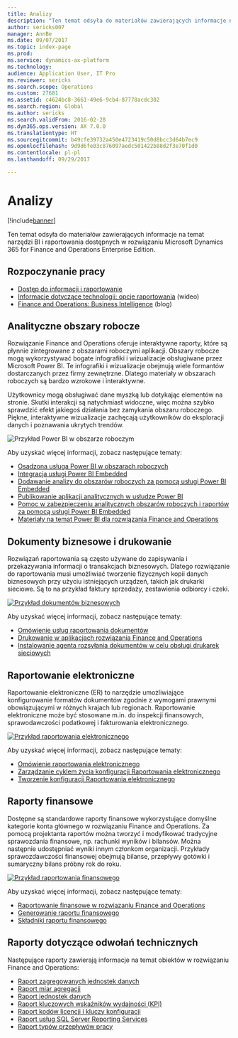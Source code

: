 ```yaml
---
title: Analizy
description: "Ten temat odsyła do materiałów zawierających informacje na temat narzędzi BI i raportowania dostępnych w rozwiązaniu Microsoft Dynamics 365 for Finance and Operations Enterprise Edition."
author: sericks007
manager: AnnBe
ms.date: 09/07/2017
ms.topic: index-page
ms.prod: 
ms.service: dynamics-ax-platform
ms.technology: 
audience: Application User, IT Pro
ms.reviewer: sericks
ms.search.scope: Operations
ms.custom: 27681
ms.assetid: c4624bc8-3661-49e6-9cb4-87778acdc302
ms.search.region: Global
ms.author: sericks
ms.search.validFrom: 2016-02-28
ms.dyn365.ops.version: AX 7.0.0
ms.translationtype: HT
ms.sourcegitcommit: b49cfe39732a450e4723419c50d8bcc3d64b7ec9
ms.openlocfilehash: 9d9d6fe03c876097aedc501422b88d2f3e70f1d0
ms.contentlocale: pl-pl
ms.lasthandoff: 09/29/2017

---
```


# <a name="intelligence"></a>Analizy

[!include[banner](../includes/banner.md)]

Ten temat odsyła do materiałów zawierających informacje na temat narzędzi BI i raportowania dostępnych w rozwiązaniu Microsoft Dynamics 365 for Finance and Operations Enterprise Edition.

## <a name="get-started"></a>Rozpoczynanie pracy
- [Dostęp do informacji i raportowanie](information-access-reporting.md)
- [Informacje dotyczące technologii: opcje raportowania](https://www.youtube.com/watch?v=NzZONjKs5xA) (wideo)
- [Finance and Operations: Business Intelligence](https://blogs.msdn.microsoft.com/dynamicsaxbi/) (blog)

## <a name="analytical-workspaces"></a>Analityczne obszary robocze
Rozwiązanie Finance and Operations oferuje interaktywne raporty, które są płynnie zintegrowane z obszarami roboczymi aplikacji. Obszary robocze mogą wykorzystywać bogate infografiki i wizualizacje obsługiwane przez Microsoft Power BI. Te infografiki i wizualizacje obejmują wiele formantów dostarczanych przez firmy zewnętrzne. Dlatego materiały w obszarach roboczych są bardzo wzrokowe i interaktywne.

Użytkownicy mogą obsługiwać dane myszką lub dotykając elementów na stronie. Skutki interakcji są natychmiast widoczne, więc można szybko sprawdzić efekt jakiegoś działania bez zamykania obszaru roboczego. Piękne, interaktywne wizualizacje zachęcają użytkowników do eksploracji danych i poznawania ukrytych trendów.

![Przykład Power BI w obszarze roboczym](./media/Power-BI-in-D365-Workspace.png)

 Aby uzyskać więcej informacji, zobacz następujące tematy:

 - [Osadzona usługa Power BI w obszarach roboczych](embed-power-bi-workspaces.md)
 - [Integracja usługi Power BI Embedded](power-bi-embedded-integration.md)
 - [Dodawanie analizy do obszarów roboczych za pomocą usługi Power BI Embedded](add-analytics-tab-workspaces.md)
 - [Publikowanie aplikacji analitycznych w usłudze Power BI](publish-apps-powerbi.md)
 - [Pomoc w zabezpieczeniu analitycznych obszarów roboczych i raportów za pomocą usługi Power BI Embedded](secure-analytical-workspaces.md)
 - [Materiały na temat Power BI dla rozwiązania Finance and Operations](power-bi-home-page.md)

## <a name="business-documents-and-printing"></a>Dokumenty biznesowe i drukowanie
Rozwiązań raportowania są często używane do zapisywania i przekazywania informacji o transakcjach biznesowych. Dlatego rozwiązanie do raportowania musi umożliwiać tworzenie fizycznych kopii danych biznesowych przy użyciu istniejących urządzeń, takich jak drukarki sieciowe. Są to na przykład faktury sprzedaży, zestawienia odbiorcy i czeki.

[![Przykład dokumentów biznesowych](./media/image-of-business-documents-1024x632.png)](./media/image-of-business-documents.png)

Aby uzyskać więcej informacji, zobacz następujące tematy:

- [Omówienie usług raportowania dokumentów](document-reporting-services.md)
- [Drukowanie w aplikacjach rozwiązania Finance and Operations](print-documents.md)
- [Instalowanie agenta rozsyłania dokumentów w celu obsługi drukarek sieciowych](install-document-routing-agent.md)

## <a name="electronic-reporting"></a>Raportowanie elektroniczne
Raportowanie elektroniczne (ER) to narzędzie umożliwiające konfigurowanie formatów dokumentów zgodnie z wymogami prawnymi obowiązującymi w różnych krajach lub regionach. Raportowanie elektroniczne może być stosowane m.in. do inspekcji finansowych, sprawodawczości podatkowej i fakturowania elektronicznego.

[![Przykład raportowania elektronicznego](./media/electronic-reporting-example.png)](./media/electronic-reporting-example.png)

Aby uzyskać więcej informacji, zobacz następujące tematy:

- [Omówienie raportowania elektronicznego](general-electronic-reporting.md)
- [Zarządzanie cyklem życia konfiguracji Raportowania elektronicznego](general-electronic-reporting-manage-configuration-lifecycle.md)
- [Tworzenie konfiguracji Raportowania elektronicznego](electronic-reporting-configuration.md)

## <a name="financial-reporting"></a>Raporty finansowe
Dostępne są standardowe raporty finansowe wykorzystujące domyślne kategorie konta głównego w rozwiązaniu Finance and Operations. Za pomocą projektanta raportów można tworzyć i modyfikować tradycyjne sprawozdania finansowe, np. rachunki wyników i bilansów. Można następnie udostępniać wyniki innym członkom organizacji. Przykłady sprawozdawczości finansowej obejmują bilanse, przepływy gotówki i sumaryczny bilans próbny rok do roku.

[![Przykład raportowania finansowego](./media/financial-reporting-example.png)](./media/financial-reporting-example.png)

Aby uzyskać więcej informacji, zobacz następujące tematy:

- [Raportowanie finansowe w rozwiązaniu Finance and Operations](financial-reporting-intro.md)
- [Generowanie raportu finansowego](generate-financial-report.md)
- [Składniki raportu finansowego](financial-report-components.md)

## <a name="technical-reference-reports"></a>Raporty dotyczące odwołań technicznych
Następujące raporty zawierają informacje na temat obiektów w rozwiązaniu Finance and Operations:

- [Raport zagregowanych jednostek danych](aggregate-data-entities-report.md)
- [Raport miar agregacji](aggregate-measurements-report.md)
- [Raport jednostek danych](../data-entities/data-entities-report.md)
- [Raport kluczowych wskaźników wydajności (KPI)](key-performance-indicators-report.md)
- [Raport kodów licencji i kluczy konfiguracji](../sysadmin/license-codes-configuration-keys-report.md)
- [Raport usług SQL Server Reporting Services](SSRS-report.md)
- [Raport typów przepływów pracy](../../fin-and-ops/organization-administration/workflow-types-report.md)

